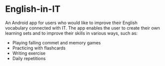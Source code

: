 # English-in-IT

An Android app for users who would like to improve their English vocabulary connected with IT.
The app enables the user to create their own learning sets and to improve their skills in various ways, such as:
 - Playing falling commet and memory games
 - Practicing with flashcards
 - Writing exercise
 - Daily repetitions
